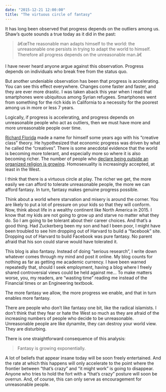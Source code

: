 ```yaml
---
date: "2015-12-21 12:00:00"
title: "The virtuous circle of fantasy"
---
```




It has long been observed that progress depends on the outliers among us. Shaw&rsquo;s quote sounds a true today as it did in the past:

> â€œThe reasonable man adapts himself to the world: the unreasonable one persists in trying to adapt the world to himself. Therefore all progress depends on the unreasonable man.â€


I have never heard anyone argue against this observation. Progress depends on individuals who break free from the status quo.

But another undeniable observation has been that progress is accelerating. You can see this effect everywhere. Changes come faster and faster, and they are ever more drastic. I was taken aback this year when I read that smartphones were ubiquitous among Syrian refugees. Smartphones went from something for the rich kids in California to a necessity for the poorest among us in more or less 7 years.

Logically, if progress is accelerating, and progress depends on unreasonable people who act as outliers, then we must have more and more unreasonable people over time.

[Richard Florida](https://en.wikipedia.org/wiki/Richard_Florida) made a name for himself some years ago with his &ldquo;creative class&rdquo; theory. He hypothesized that economic progress was driven by what he called the &ldquo;creatives&rdquo;. There is some anecdotal evidence that the world is becoming more tolerant, and especially more so where it is also becoming richer. The number of people who [declare being outside an organized religion is growing](https://www.pewforum.org/2015/05/12/americas-changing-religious-landscape/). Homosexuality is increasingly accepted, at least in the West.

I think that there is a virtuous circle at play. The richer we get, the more easily we can afford to tolerate unreasonable people, the more we can afford fantasy. In turn, fantasy makes genuine progress possible.

Think about a world where starvation and misery is around the corner. You are likely to put a lot of pressure on your kids so that they will conform. Now, think about life in a wealthy continent like North America in 2015. I know that my kids are not going to grow up and starve no matter what they do. So I am going to be tolerant about their career choices. And that&rsquo;s a good thing. Had Zuckerberg been my son and had I been poor, I might have been troubled to see him dropping out of Harvard to build a &ldquo;facebook&rdquo; site. Dropping out of Harvard to build Facebook was pure fantasy. No parent afraid that his son could starve would have tolerated it.

This blog is also fantasy. Instead of doing &ldquo;serious research&rdquo;, I write down whatever comes through my mind and post it online. My blog counts for nothing as far as getting me academic currency. I have been warned repeatedly that, should I seek employment, having a blog where I freely shared controversial views could be held against me&hellip; To make matters worse, you, my readers, are &ldquo;wasting time&rdquo; reading me instead of the Financial times or an Engineering textbook.

The more fantasy we allow, the more progress we enable, and that in turn enables more fantasy.

There are people who don&rsquo;t like fantasy one bit, like the radical islamists. I don&rsquo;t think that they fear or hate the West so much as they are afraid of the increasing numbers of people who decide to be unreasonable. Unreasonable people are like dynamite, they can destroy your world view. They are disturbing.

There is one straightforward consequence of this analysis:

> Fantasy is growing exponentially.


A lot of beliefs that appear insane today will be soon freely entertained. And the rate at which this happens will only accelerate to the point where the frontier between &ldquo;that&rsquo;s crazy&rdquo; and &ldquo;it might work&rdquo; is going to disappear. Anyone who tries to hold the fort with a &ldquo;that&rsquo;s crazy&rdquo; posture will soon be overrun. And, of course, this can only serve as encouragement for unreasonable people.

